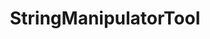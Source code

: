 ---
optionsClassName: StringManipulatorToolOptions
optionsClassFullName: MigrationTools.Tools.StringManipulatorToolOptions
configurationSamples:
- name: defaults
  description: 
  code: >-
    {
      "MigrationTools": {
        "CommonTools": {
          "StringManipulatorTool": {
            "Enabled": "True",
            "Manipulators": [
              {
                "$type": "RegexStringManipulator",
                "Description": "Remove invalid characters from the end of the string",
                "Enabled": "True",
                "Pattern": "[^( -~)\n\r\t]+",
                "Replacement": ""
              }
            ],
            "MaxStringLength": "1000000"
          }
        }
      }
    }
  sampleFor: MigrationTools.Tools.StringManipulatorToolOptions
- name: sample
  description: 
  code: >-
    {
      "MigrationTools": {
        "CommonTools": {
          "StringManipulatorTool": {
            "Enabled": "True",
            "Manipulators": [
              {
                "$type": "RegexStringManipulator",
                "Description": "Remove invalid characters from the end of the string",
                "Enabled": "True",
                "Pattern": "[^( -~)\n\r\t]+",
                "Replacement": ""
              }
            ],
            "MaxStringLength": "1000000"
          }
        }
      }
    }
  sampleFor: MigrationTools.Tools.StringManipulatorToolOptions
- name: classic
  description: 
  code: >-
    {
      "$type": "StringManipulatorToolOptions",
      "Enabled": true,
      "MaxStringLength": 1000000,
      "Manipulators": [
        {
          "Enabled": true,
          "Pattern": "[^( -~)\n\r\t]+",
          "Replacement": "",
          "Description": "Remove invalid characters from the end of the string"
        },
        {
          "Enabled": true,
          "Pattern": "[^( -~)\n\r\t]+",
          "Replacement": "",
          "Description": "Remove invalid characters from the end of the string"
        }
      ]
    }
  sampleFor: MigrationTools.Tools.StringManipulatorToolOptions
description: Used to process the String fields of a work item. This is useful for cleaning up data. It will limit fields to a max length and apply regex replacements based on what is configured. Each regex replacement is applied in order and can be enabled or disabled.
className: StringManipulatorTool
typeName: Tools
architecture: 
options:
- parameterName: Enabled
  type: Boolean
  description: If set to `true` then the tool will run. Set to `false` and the processor will not run.
  defaultValue: missng XML code comments
- parameterName: Manipulators
  type: List
  description: List of regex based string manipulations to apply to all string fields. Each regex replacement is applied in order and can be enabled or disabled.
  defaultValue: '{}'
- parameterName: MaxStringLength
  type: Int32
  description: Max number of chars in a string. Applied last, and set to 1000000 by default.
  defaultValue: 1000000
status: missng XML code comments
processingTarget: missng XML code comments
classFile: /src/MigrationTools/Tools/StringManipulatorTool.cs
optionsClassFile: /src/MigrationTools/Tools/StringManipulatorToolOptions.cs

redirectFrom:
- /Reference/Tools/StringManipulatorToolOptions/
layout: reference
toc: true
permalink: /Reference/Tools/StringManipulatorTool/
title: StringManipulatorTool
categories:
- Tools
- 
topics:
- topic: notes
  path: /docs/Reference/Tools/StringManipulatorTool-notes.md
  exists: false
  markdown: ''
- topic: introduction
  path: /docs/Reference/Tools/StringManipulatorTool-introduction.md
  exists: false
  markdown: ''

---